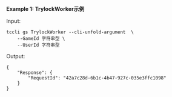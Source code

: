 **Example 1: TrylockWorker示例**



Input: 

```
tccli gs TrylockWorker --cli-unfold-argument  \
    --GameId 字符串型 \
    --UserId 字符串型
```

Output: 
```
{
    "Response": {
        "RequestId": "42a7c28d-6b1c-4b47-927c-035e3ffc1098"
    }
}
```

